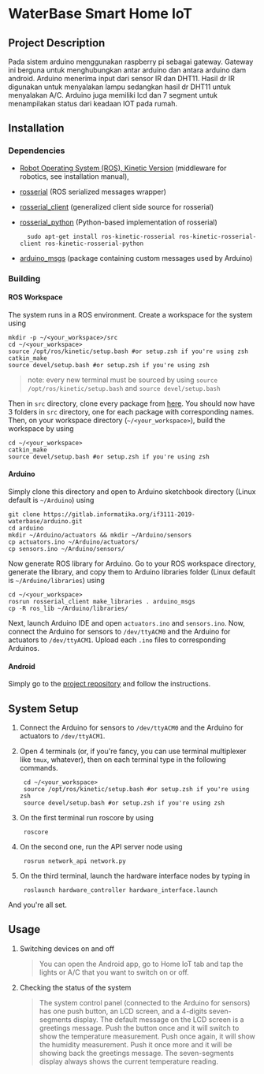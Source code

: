 # WaterBase Smart Home IoT

## Project Description

Pada sistem arduino menggunakan raspberry pi sebagai gateway. Gateway ini berguna untuk menghubungkan antar arduino dan antara arduino dam android. Arduino menerima input dari sensor IR dan DHT11. Hasil dr IR digunakan untuk menyalakan lampu sedangkan hasil dr DHT11 untuk menyalakan A/C. Arduino juga memiliki lcd dan 7 segment untuk menampilakan status dari keadaan IOT pada rumah.


## Installation

### Dependencies

- [Robot Operating System (ROS), Kinetic Version](http://wiki.ros.org/kinetic) (middleware for robotics, see installation manual),
- [rosserial] (ROS serialized messages wrapper)
- [rosserial_client] (generalized client side source for rosserial)
- [rosserial_python] (Python-based implementation of rosserial)

		sudo apt-get install ros-kinetic-rosserial ros-kinetic-rosserial-client ros-kinetic-rosserial-python
- [arduino_msgs](https://gitlab.informatika.org/if3111-2019-waterbase/ros-packages/arduino_msgs) (package containing custom messages used by Arduino)

### Building

#### ROS Workspace

The system runs in a ROS environment. Create a workspace for the system using

    mkdir -p ~/<your_workspace>/src
    cd ~/<your_workspace>
    source /opt/ros/kinetic/setup.bash #or setup.zsh if you're using zsh
    catkin_make
    source devel/setup.bash #or setup.zsh if you're using zsh

> note: every new terminal must be sourced by using `source /opt/ros/kinetic/setup.bash` and `source devel/setup.bash`

Then in `src` directory, clone every package from [here](https://gitlab.informatika.org/if3111-2019-waterbase/ros-packages). You should now have 3 folders in `src` directory, one for each package with corresponding names. Then, on your workspace directory (`~/<your_workspace>`), build the workspace by using

    cd ~/<your_workspace>
    catkin_make
    source devel/setup.bash #or setup.zsh if you're using zsh

#### Arduino

Simply clone this directory and open to Arduino sketchbook directory (Linux default is `~/Arduino`) using

    git clone https://gitlab.informatika.org/if3111-2019-waterbase/arduino.git
    cd arduino
    mkdir ~/Arduino/actuators && mkdir ~/Arduino/sensors
    cp actuators.ino ~/Arduino/actuators/
    cp sensors.ino ~/Arduino/sensors/

Now generate ROS library for Arduino. Go to your ROS workspace directory, generate the library, and copy them to Arduino libraries folder (Linux default is `~/Arduino/libraries`) using

    cd ~/<your_workspace>
    rosrun rosserial_client make_libraries . arduino_msgs
	cp -R ros_lib ~/Arduino/libraries/

Next, launch Arduino IDE and open `actuators.ino` and `sensors.ino`. Now, connect the Arduino for sensors to `/dev/ttyACM0` and the Arduino for actuators to `/dev/ttyACM1`. Upload each `.ino` files to corresponding Arduinos.

#### Android

Simply go to the [project repository](https://gitlab.informatika.org/if3111-2019-waterbase/mobile) and follow the instructions.


## System Setup

1. Connect the Arduino for sensors to `/dev/ttyACM0` and the Arduino for actuators to `/dev/ttyACM1`.
2. Open 4 terminals (or, if you're fancy, you can use terminal multiplexer like `tmux`, whatever), then on each terminal type in the following commands.

        cd ~/<your_workspace>
        source /opt/ros/kinetic/setup.bash #or setup.zsh if you're using zsh
        source devel/setup.bash #or setup.zsh if you're using zsh

3. On the first terminal run roscore by using

        roscore

4. On the second one, run the API server node using

        rosrun network_api network.py

5. On the third terminal, launch the hardware interface nodes by typing in

        roslaunch hardware_controller hardware_interface.launch

And you're all set.


## Usage

1. Switching devices on and off
    > You can open the Android app, go to Home IoT tab and tap the lights or A/C that you want to switch on or off.

2. Checking the status of the system
    > The system control panel (connected to the Arduino for sensors) has one push button, an LCD screen, and a 4-digits seven-segments display. The default message on the LCD screen is a greetings message. Push the button once and it will switch to show the temperature measurement. Push once again, it will show the humidity measurement. Push it once more and it will be showing back the greetings message. The seven-segments display always shows the current temperature reading.


[rosserial]: http://wiki.ros.org/rosserial
[rosserial_python]: http://wiki.ros.org/rosserial_python?distro=kinetic
[rosserial_client]: http://wiki.ros.org/rosserial_client?distro=kinetic